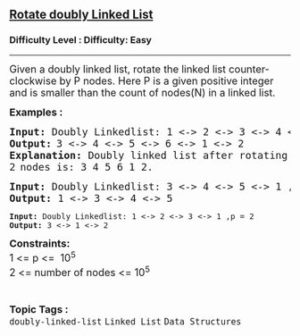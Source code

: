 <h2><a href="https://www.geeksforgeeks.org/problems/rotate-doubly-linked-list-by-p-nodes/1?page=1&category=Linked%20List&difficulty=Basic,Easy&status=unsolved&sortBy=accuracy">Rotate doubly Linked List</a></h2><h3>Difficulty Level : Difficulty: Easy</h3><hr><div class="problems_problem_content__Xm_eO"><p><span style="font-size: 18px;">Given a doubly linked list, rotate the linked list counter-clockwise by P nodes. Here P is a given positive integer and is smaller than the count of nodes(N) in a linked list.</span></p>
<p><strong><span style="font-size: 18px;">Examples :</span></strong><span style="font-size: 18px;"><strong> </strong></span></p>
<pre><span style="font-size: 18px;"><strong>Input:</strong> Doubly Linkedlist: 1 &lt;-&gt; 2 &lt;-&gt; 3 &lt;-&gt; 4 &lt;-&gt; 5 &lt;-&gt; 6 ,p = 2</span>
<strong><span style="font-size: 18px;">Output:</span> </strong><span style="font-size: 18px;">3 &lt;-&gt; 4 &lt;-&gt; 5 &lt;-&gt; 6 &lt;-&gt; 1 &lt;-&gt; 2</span>
<span style="font-size: 18px;"><strong>Explanation: </strong>Doubly linked list after rotating</span>
<span style="font-size: 18px;">2</span> <span style="font-size: 18px;">nodes is: 3 4 5 6 1 2.</span></pre>
<pre><strong><span style="font-size: 18px;">Input: </span></strong><span style="font-size: 18px;">Doubly Linkedlist:</span><strong><span style="font-size: 18px;"> </span></strong><span style="font-size: 18px;">3 &lt;-&gt; 4 &lt;-&gt; 5 &lt;-&gt; 1 ,p = 3</span>
<span style="font-size: 18px;"><strong>Output:</strong> 1 &lt;-&gt; 3 &lt;-&gt; 4 &lt;-&gt; 5<br></span></pre>
<pre><strong>Input: </strong>Doubly Linkedlist:<strong> </strong>1 &lt;-&gt; 2 &lt;-&gt; 3 &lt;-&gt; 1 ,p = 2
<strong>Output:</strong> 3 &lt;-&gt; 1 &lt;-&gt; 2</pre>
<p><span style="font-size: 18px;"><strong>Constraints:<br></strong></span><span style="font-size: 18px;">1 &lt;= p &lt;=&nbsp; 10<sup>5</sup><br>2 &lt;= number of nodes &lt;= 10<sup>5</sup></span></p></div><br><p><span style=font-size:18px><strong>Topic Tags : </strong><br><code>doubly-linked-list</code>&nbsp;<code>Linked List</code>&nbsp;<code>Data Structures</code>&nbsp;